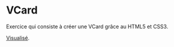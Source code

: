 # VCard

Exercice qui consiste à créer une VCard grâce au HTML5 et CSS3.

[Visualisé](https://maxco41.github.io/VCard/).
